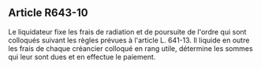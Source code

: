 Article R643-10
----
Le liquidateur fixe les frais de radiation et de poursuite de l'ordre qui sont
colloqués suivant les règles prévues à l'article L. 641-13. Il liquide en outre
les frais de chaque créancier colloqué en rang utile, détermine les sommes qui
leur sont dues et en effectue le paiement.

